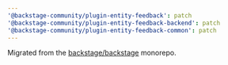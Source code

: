 ```yaml
---
'@backstage-community/plugin-entity-feedback': patch
'@backstage-community/plugin-entity-feedback-backend': patch
'@backstage-community/plugin-entity-feedback-common': patch
---
```


Migrated from the [backstage/backstage](https://github.com/backstage/backstage) monorepo.
